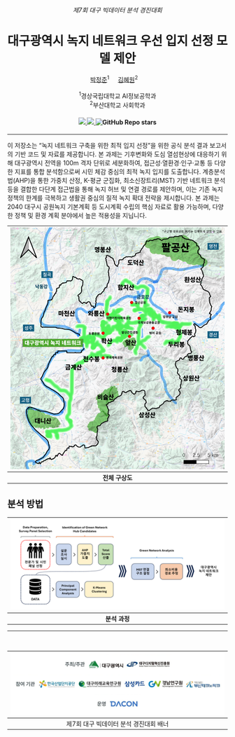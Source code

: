 <div align="center">
<h6>제7회 대구 빅데이터 분석 경진대회</h6>

<h1>대구광역시 녹지 네트워크 우선 입지 선정 모델 제안</h1>

<div>    
    <a href='https://www.linkedin.com/in/jeong-jun-park/' target='_blank'>박정준</a><sup>1</sup>&nbsp&nbsp&nbsp&nbsp;
    <a href='https://www.instagram.com/wonehyy/' target='_blank'>김혜원</a><sup>2</sup>&nbsp&nbsp&nbsp&nbsp;
</div>
<br>
<div>
    <sup>1</sup>경상국립대학교 AI정보공학과</span>
</div>
<div>
    <sup>2</sup>부산대학교 사회학과</span>
</div>

<div>
    <h4 align="center">
        </a>
        <a href="test_paper_link" target='_blank'>
        <img src="https://img.shields.io/badge/%EC%B4%88%EB%A1%9D%EB%8C%80%EA%B5%AC-%EC%B5%9C%EC%A2%85%20%EB%B6%84%EC%84%9D%20%EB%B3%B4%EA%B3%A0%EC%84%9C-brightgreen">
        </a>
        <a href="test_youtube_link" target='_blank'>
        <img src="https://img.shields.io/badge/Presentation-%23FF0000.svg?logo=YouTube&logoColor=white">
        </a>
        <img alt="GitHub Repo stars" src="https://img.shields.io/github/stars/clustering-jun/GreenNet">
    </h4>
</div>
</div>

---

<p>
이 저장소는 “녹지 네트워크 구축을 위한 최적 입지 선정”을 위한 공식 분석 결과 보고서의 기반 코드 및 자료를 제공합니다. 본 과제는 기후변화와 도심 열섬현상에 대응하기 위해 대구광역시 전역을 100m 격자 단위로 세분화하여, 접근성·열환경·인구·교통 등 다양한 지표를 통합 분석함으로써 시민 체감 중심의 최적 녹지 입지를 도출합니다. 계층분석법(AHP)을 통한 가중치 산정, K-평균 군집화, 최소신장트리(MST) 기반 네트워크 분석 등을 결합한 다단계 접근법을 통해 녹지 허브 및 연결 경로를 제안하며, 이는 기존 녹지 정책의 한계를 극복하고 생활권 중심의 질적 녹지 확대 전략을 제시합니다. 본 과제는 2040 대구시 공원녹지 기본계획 등 도시계획 수립의 핵심 자료로 활용 가능하며, 다양한 정책 및 환경 계획 분야에서 높은 적용성을 지닙니다.
</p>

<div align="center">

| <img src="img/overall_concept.png" alt="overall_concept" width="750"> |
|:--:| 
| **전체 구상도** |

</div>


## 분석 방법
<div align="center">

| <img src="img/framework.png" alt="framework" width="800"> |
|:--:| 
| **분석 과정** |

</div>

---
<br>


<div align="center">

| <img src="img/banner.png" alt="2025 Daegu Big Data Competition Banner" width="750"> |
|:--:| 
| 제7회 대구 빅데이터 분석 경진대회 배너 |

</div>
